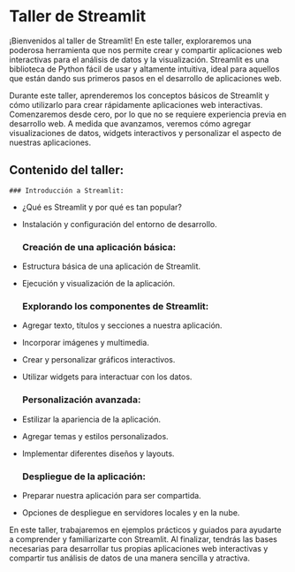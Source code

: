 # Taller de Streamlit

¡Bienvenidos al taller de Streamlit! En este taller, exploraremos una poderosa herramienta que nos permite crear y compartir aplicaciones web interactivas para el análisis de datos y la visualización. Streamlit es una biblioteca de Python fácil de usar y altamente intuitiva, ideal para aquellos que están dando sus primeros pasos en el desarrollo de aplicaciones web.

Durante este taller, aprenderemos los conceptos básicos de Streamlit y cómo utilizarlo para crear rápidamente aplicaciones web interactivas. Comenzaremos desde cero, por lo que no se requiere experiencia previa en desarrollo web. A medida que avanzamos, veremos cómo agregar visualizaciones de datos, widgets interactivos y personalizar el aspecto de nuestras aplicaciones.

## Contenido del taller:

    ### Introducción a Streamlit:

- ¿Qué es Streamlit y por qué es tan popular?
- Instalación y configuración del entorno de desarrollo.

    ### Creación de una aplicación básica:

- Estructura básica de una aplicación de Streamlit.
- Ejecución y visualización de la aplicación.

    ### Explorando los componentes de Streamlit:

- Agregar texto, títulos y secciones a nuestra aplicación.
- Incorporar imágenes y multimedia.
- Crear y personalizar gráficos interactivos.
- Utilizar widgets para interactuar con los datos.
    ### Personalización avanzada:

- Estilizar la apariencia de la aplicación.
- Agregar temas y estilos personalizados.
- Implementar diferentes diseños y layouts.
    ### Despliegue de la aplicación:

- Preparar nuestra aplicación para ser compartida.
- Opciones de despliegue en servidores locales y en la nube.

En este taller, trabajaremos en ejemplos prácticos y guiados para ayudarte a comprender y familiarizarte con Streamlit. Al finalizar, tendrás las bases necesarias para desarrollar tus propias aplicaciones web interactivas y compartir tus análisis de datos de una manera sencilla y atractiva.

